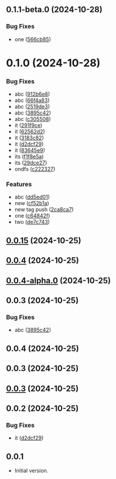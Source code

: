 

## 0.1.1-beta.0 (2024-10-28)


### Bug Fixes

* one ([566cb85](https://github.com/Biplav-05/dart_sdk_test/commit/566cb8525382dacdbf89e3becc5026ce84ebd047))

# 0.1.0 (2024-10-28)


### Bug Fixes

* abc ([912b6e8](https://github.com/Biplav-05/dart_sdk_test/commit/912b6e82eff0ed52e588da473600344f209b8404))
* abc ([66f4a83](https://github.com/Biplav-05/dart_sdk_test/commit/66f4a83bb41afc9dbd68d90f58ccf5a9425de420))
* abc ([2519de3](https://github.com/Biplav-05/dart_sdk_test/commit/2519de352ecd74626b01922479d9aa62485f0f07))
* abc ([3895c42](https://github.com/Biplav-05/dart_sdk_test/commit/3895c42d4a96b3432846c16d3c5ab96aa148fbfc))
* abc ([c305508](https://github.com/Biplav-05/dart_sdk_test/commit/c3055085232eb32bd4f031b20bd19350d08a45e8))
* it ([291f9ce](https://github.com/Biplav-05/dart_sdk_test/commit/291f9ce10ea2b09fe441a7d1b778a808a423f8bf))
* it ([62562d2](https://github.com/Biplav-05/dart_sdk_test/commit/62562d26381e6f51336a87f06cae8f90b91965d3))
* it ([3183c82](https://github.com/Biplav-05/dart_sdk_test/commit/3183c82bf9ac7b0eac838fab226fb5bf570807dc))
* it ([d2dcf29](https://github.com/Biplav-05/dart_sdk_test/commit/d2dcf29a94463f3aae1fcf5fedae24a918d1fab4))
* it ([83645e9](https://github.com/Biplav-05/dart_sdk_test/commit/83645e93e617f4a8e7f9a4c657d0e8e9004e6a32))
* its ([f1f8e5a](https://github.com/Biplav-05/dart_sdk_test/commit/f1f8e5ab7610a1e841c6328cff02b570c6d8ad8b))
* its ([29dce27](https://github.com/Biplav-05/dart_sdk_test/commit/29dce2750c9a68aac0a03e6be9e88df0992295bf))
* ondfs ([c222327](https://github.com/Biplav-05/dart_sdk_test/commit/c22232721fce01ff1d70bc55b050ef9cc46203b5))


### Features

* abc ([dd5ed01](https://github.com/Biplav-05/dart_sdk_test/commit/dd5ed01539ba3145060e5ce815d4908aa70cc858))
* new ([cf52b1a](https://github.com/Biplav-05/dart_sdk_test/commit/cf52b1a0acb46f8e25b30c7081df99ff28d4bd3d))
* new tag push ([2ca8ca7](https://github.com/Biplav-05/dart_sdk_test/commit/2ca8ca76edb63429bd092f7945c124d0b46ca44a))
* one ([c64842f](https://github.com/Biplav-05/dart_sdk_test/commit/c64842f5b992262dcedcd04b86feda156a67da3e))
* two ([de7c743](https://github.com/Biplav-05/dart_sdk_test/commit/de7c743b44ac8ed0eb255939d02c8377e1a32148))

## [0.0.15](https://github.com/Biplav-05/dart_sdk_test/compare/v0.0.4...v0.0.5) (2024-10-25)

## [0.0.4](https://github.com/Biplav-05/dart_sdk_test/compare/v0.0.4-alpha.0...v0.0.4) (2024-10-25)

## [0.0.4-alpha.0](https://github.com/Biplav-05/dart_sdk_test/compare/v0.0.3...v0.0.4-alpha.0) (2024-10-25)

## 0.0.3 (2024-10-25)


### Bug Fixes

* abc ([3895c42](https://github.com/Biplav-05/dart_sdk_test/commit/3895c42d4a96b3432846c16d3c5ab96aa148fbfc))

## 0.0.4 (2024-10-25)

## 0.0.3 (2024-10-25)

## [0.0.3](https://github.com/Biplav-05/dart_sdk_test/compare/v0.0.2...v0.0.3) (2024-10-25)

## 0.0.2 (2024-10-25)


### Bug Fixes

* it ([d2dcf29](https://github.com/Biplav-05/dart_sdk_test/commit/d2dcf29a94463f3aae1fcf5fedae24a918d1fab4))

## 0.0.1

- Initial version.
